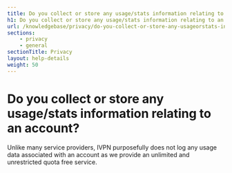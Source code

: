```yaml
---
title: Do you collect or store any usage/stats information relating to an account? - IVPN Help
h1: Do you collect or store any usage/stats information relating to an account?
url: /knowledgebase/privacy/do-you-collect-or-store-any-usageorstats-information-relating-to-an-account/
sections:
    - privacy
    - general
sectionTitle: Privacy
layout: help-details
weight: 50
---
```

# Do you collect or store any usage/stats information relating to an account?

Unlike many service providers, IVPN purposefully does not log any usage data associated with an account as we provide an unlimited and unrestricted quota free service.
